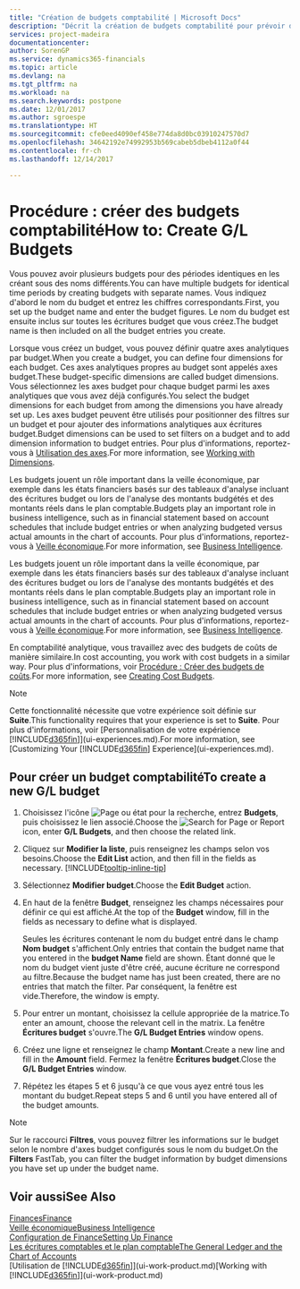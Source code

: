 ```yaml
---
title: "Création de budgets comptabilité | Microsoft Docs"
description: "Décrit la création de budgets comptabilité pour prévoir différentes activités financières et affecter des axes analytiques à des fins de veille économique."
services: project-madeira
documentationcenter: 
author: SorenGP
ms.service: dynamics365-financials
ms.topic: article
ms.devlang: na
ms.tgt_pltfrm: na
ms.workload: na
ms.search.keywords: postpone
ms.date: 12/01/2017
ms.author: sgroespe
ms.translationtype: HT
ms.sourcegitcommit: cfe0eed4090ef458e774da8d0bc03910247570d7
ms.openlocfilehash: 34642192e74992953b569cabeb5dbeb4112a0f44
ms.contentlocale: fr-ch
ms.lasthandoff: 12/14/2017

---
```

# <a name="how-to-create-gl-budgets"></a><span data-ttu-id="bbf10-103">Procédure : créer des budgets comptabilité</span><span class="sxs-lookup"><span data-stu-id="bbf10-103">How to: Create G/L Budgets</span></span>
<span data-ttu-id="bbf10-104">Vous pouvez avoir plusieurs budgets pour des périodes identiques en les créant sous des noms différents.</span><span class="sxs-lookup"><span data-stu-id="bbf10-104">You can have multiple budgets for identical time periods by creating budgets with separate names.</span></span> <span data-ttu-id="bbf10-105">Vous indiquez d'abord le nom du budget et entrez les chiffres correspondants.</span><span class="sxs-lookup"><span data-stu-id="bbf10-105">First, you set up the budget name and enter the budget figures.</span></span> <span data-ttu-id="bbf10-106">Le nom du budget est ensuite inclus sur toutes les écritures budget que vous créez.</span><span class="sxs-lookup"><span data-stu-id="bbf10-106">The budget name is then included on all the budget entries you create.</span></span>  

 <span data-ttu-id="bbf10-107">Lorsque vous créez un budget, vous pouvez définir quatre axes analytiques par budget.</span><span class="sxs-lookup"><span data-stu-id="bbf10-107">When you create a budget, you can define four dimensions for each budget.</span></span> <span data-ttu-id="bbf10-108">Ces axes analytiques propres au budget sont appelés axes budget.</span><span class="sxs-lookup"><span data-stu-id="bbf10-108">These budget-specific dimensions are called budget dimensions.</span></span> <span data-ttu-id="bbf10-109">Vous sélectionnez les axes budget pour chaque budget parmi les axes analytiques que vous avez déjà configurés.</span><span class="sxs-lookup"><span data-stu-id="bbf10-109">You select the budget dimensions for each budget from among the dimensions you have already set up.</span></span> <span data-ttu-id="bbf10-110">Les axes budget peuvent être utilisés pour positionner des filtres sur un budget et pour ajouter des informations analytiques aux écritures budget.</span><span class="sxs-lookup"><span data-stu-id="bbf10-110">Budget dimensions can be used to set filters on a budget and to add dimension information to budget entries.</span></span> <span data-ttu-id="bbf10-111">Pour plus d'informations, reportez-vous à [Utilisation des axes](finance-dimensions.md).</span><span class="sxs-lookup"><span data-stu-id="bbf10-111">For more information, see [Working with Dimensions](finance-dimensions.md).</span></span>

 <span data-ttu-id="bbf10-112">Les budgets jouent un rôle important dans la veille économique, par exemple dans les états financiers basés sur des tableaux d'analyse incluant des écritures budget ou lors de l'analyse des montants budgétés et des montants réels dans le plan comptable.</span><span class="sxs-lookup"><span data-stu-id="bbf10-112">Budgets play an important role in business intelligence, such as in financial statement based on account schedules that include budget entries or when analyzing budgeted versus actual amounts in the chart of accounts.</span></span> <span data-ttu-id="bbf10-113">Pour plus d'informations, reportez-vous à [Veille économique](bi.md).</span><span class="sxs-lookup"><span data-stu-id="bbf10-113">For more information, see [Business Intelligence](bi.md).</span></span>

 <span data-ttu-id="bbf10-114">Les budgets jouent un rôle important dans la veille économique, par exemple dans les états financiers basés sur des tableaux d'analyse incluant des écritures budget ou lors de l'analyse des montants budgétés et des montants réels dans le plan comptable.</span><span class="sxs-lookup"><span data-stu-id="bbf10-114">Budgets play an important role in business intelligence, such as in financial statement based on account schedules that include budget entries or when analyzing budgeted versus actual amounts in the chart of accounts.</span></span> <span data-ttu-id="bbf10-115">Pour plus d'informations, reportez-vous à [Veille économique](bi.md).</span><span class="sxs-lookup"><span data-stu-id="bbf10-115">For more information, see [Business Intelligence](bi.md).</span></span>

<span data-ttu-id="bbf10-116">En comptabilité analytique, vous travaillez avec des budgets de coûts de manière similaire.</span><span class="sxs-lookup"><span data-stu-id="bbf10-116">In cost accounting, you work with cost budgets in a similar way.</span></span> <span data-ttu-id="bbf10-117">Pour plus d'informations, voir [Procédure : Créer des budgets de coûts](finance-create-cost-budgets.md).</span><span class="sxs-lookup"><span data-stu-id="bbf10-117">For more information, see [Creating Cost Budgets](finance-create-cost-budgets.md).</span></span>    

 > [!NOTE]  
>   <span data-ttu-id="bbf10-118">Cette fonctionnalité nécessite que votre expérience soit définie sur **Suite**.</span><span class="sxs-lookup"><span data-stu-id="bbf10-118">This functionality requires that your experience is set to **Suite**.</span></span> <span data-ttu-id="bbf10-119">Pour plus d'informations, voir [Personnalisation de votre expérience [!INCLUDE[d365fin](includes/d365fin_md.md)]](ui-experiences.md).</span><span class="sxs-lookup"><span data-stu-id="bbf10-119">For more information, see [Customizing Your [!INCLUDE[d365fin](includes/d365fin_md.md)] Experience](ui-experiences.md).</span></span>  

## <a name="to-create-a-new-gl-budget"></a><span data-ttu-id="bbf10-120">Pour créer un budget comptabilité</span><span class="sxs-lookup"><span data-stu-id="bbf10-120">To create a new G/L budget</span></span>  
1. <span data-ttu-id="bbf10-121">Choisissez l'icône ![Page ou état pour la recherche](media/ui-search/search_small.png "Page ou état pour la recherche"), entrez **Budgets**, puis choisissez le lien associé.</span><span class="sxs-lookup"><span data-stu-id="bbf10-121">Choose the ![Search for Page or Report](media/ui-search/search_small.png "Search for Page or Report icon") icon, enter **G/L Budgets**, and then choose the related link.</span></span>  
2. <span data-ttu-id="bbf10-122">Cliquez sur **Modifier la liste**, puis renseignez les champs selon vos besoins.</span><span class="sxs-lookup"><span data-stu-id="bbf10-122">Choose the **Edit List** action, and then fill in the fields as necessary.</span></span> [!INCLUDE[tooltip-inline-tip](includes/tooltip-inline-tip_md.md)]  
3. <span data-ttu-id="bbf10-123">Sélectionnez **Modifier budget**.</span><span class="sxs-lookup"><span data-stu-id="bbf10-123">Choose the **Edit Budget** action.</span></span>
4. <span data-ttu-id="bbf10-124">En haut de la fenêtre **Budget**, renseignez les champs nécessaires pour définir ce qui est affiché.</span><span class="sxs-lookup"><span data-stu-id="bbf10-124">At the top of the **Budget** window, fill in the fields as necessary to define what is displayed.</span></span>  

    <span data-ttu-id="bbf10-125">Seules les écritures contenant le nom du budget entré dans le champ **Nom budget** s'affichent.</span><span class="sxs-lookup"><span data-stu-id="bbf10-125">Only entries that contain the budget name that you entered in the **budget Name** field are shown.</span></span> <span data-ttu-id="bbf10-126">Étant donné que le nom du budget vient juste d'être créé, aucune écriture ne correspond au filtre.</span><span class="sxs-lookup"><span data-stu-id="bbf10-126">Because the budget name has just been created, there are no entries that match the filter.</span></span> <span data-ttu-id="bbf10-127">Par conséquent, la fenêtre est vide.</span><span class="sxs-lookup"><span data-stu-id="bbf10-127">Therefore, the window is empty.</span></span>  
5. <span data-ttu-id="bbf10-128">Pour entrer un montant, choisissez la cellule appropriée de la matrice.</span><span class="sxs-lookup"><span data-stu-id="bbf10-128">To enter an amount, choose the relevant cell in the matrix.</span></span> <span data-ttu-id="bbf10-129">La fenêtre **Écritures budget** s'ouvre.</span><span class="sxs-lookup"><span data-stu-id="bbf10-129">The **G/L Budget Entries** window opens.</span></span>  
6. <span data-ttu-id="bbf10-130">Créez une ligne et renseignez le champ **Montant**.</span><span class="sxs-lookup"><span data-stu-id="bbf10-130">Create a new line and fill in the **Amount** field.</span></span> <span data-ttu-id="bbf10-131">Fermez la fenêtre **Écritures budget**.</span><span class="sxs-lookup"><span data-stu-id="bbf10-131">Close the **G/L Budget Entries** window.</span></span>  
7. <span data-ttu-id="bbf10-132">Répétez les étapes 5 et 6 jusqu'à ce que vous ayez entré tous les montant du budget.</span><span class="sxs-lookup"><span data-stu-id="bbf10-132">Repeat steps 5 and 6 until you have entered all of the budget amounts.</span></span>  

> [!NOTE]  
>  <span data-ttu-id="bbf10-133">Sur le raccourci **Filtres**, vous pouvez filtrer les informations sur le budget selon le nombre d'axes budget configurés sous le nom du budget.</span><span class="sxs-lookup"><span data-stu-id="bbf10-133">On the **Filters** FastTab, you can filter the budget information by budget dimensions you have set up under the budget name.</span></span>   

## <a name="see-also"></a><span data-ttu-id="bbf10-134">Voir aussi</span><span class="sxs-lookup"><span data-stu-id="bbf10-134">See Also</span></span>
[<span data-ttu-id="bbf10-135">Finances</span><span class="sxs-lookup"><span data-stu-id="bbf10-135">Finance</span></span>](finance.md)  
[<span data-ttu-id="bbf10-136">Veille économique</span><span class="sxs-lookup"><span data-stu-id="bbf10-136">Business Intelligence</span></span>](bi.md)  
[<span data-ttu-id="bbf10-137">Configuration de Finance</span><span class="sxs-lookup"><span data-stu-id="bbf10-137">Setting Up Finance</span></span>](finance-setup-finance.md)  
[<span data-ttu-id="bbf10-138">Les écritures comptables et le plan comptable</span><span class="sxs-lookup"><span data-stu-id="bbf10-138">The General Ledger and the Chart of Accounts</span></span>](finance-general-ledger.md)  
<span data-ttu-id="bbf10-139">[Utilisation de [!INCLUDE[d365fin](includes/d365fin_md.md)]](ui-work-product.md)</span><span class="sxs-lookup"><span data-stu-id="bbf10-139">[Working with [!INCLUDE[d365fin](includes/d365fin_md.md)]](ui-work-product.md)</span></span>  

